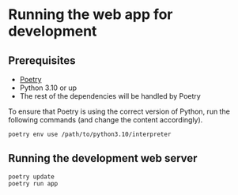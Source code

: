 # Running the web app for development

## Prerequisites

- [Poetry](https://python-poetry.org/)
- Python 3.10 or up
- The rest of the dependencies will be handled by Poetry

To ensure that Poetry is using the correct version of Python, run the following commands (and change the content accordingly).

```shell
poetry env use /path/to/python3.10/interpreter
```

## Running the development web server

```shell
poetry update
poetry run app
```